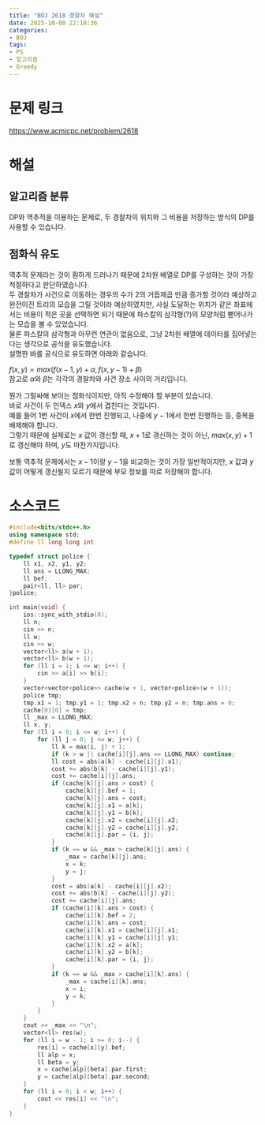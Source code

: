 ```yaml
---
title: "BOJ 2618 경찰차 해설"
date: 2025-10-08 22:10:36
categories:
- BOJ
tags:
- PS
- 알고리즘
- Greedy
---
```


# 문제 링크
https://www.acmicpc.net/problem/2618

# 해설
## 알고리즘 분류
DP와 역추적을 이용하는 문제로, 두 경찰차의 위치와 그 비용을 저장하는 방식의 DP를 사용할 수 있습니다.

## 점화식 유도
역추적 문제라는 것이 훤하게 드러나기 때문에 2차원 배열로 DP를 구성하는 것이 가장 적절하다고 판단하였습니다.
\
두 경찰차가 사건으로 이동하는 경우의 수가 2의 거듭제곱 만큼 증가할 것이라 예상하고 완전이진 트리의 모습을 그릴 것이라 예상하였지만,
사실 도달하는 위치가 같은 좌표에서는 비용이 적은 곳을 선택하면 되기 때문에 파스칼의 삼각형(?)의 모양처럼 뻗어나가는 모습을 볼 수 있었습니다.
\
물론 파스칼의 삼각형과 아무런 연관이 없음으로, 그냥 2차원 배열에 데이터를 집어넣는다는 생각으로 공식을 유도했습니다.
\
설명한 바를 공식으로 유도하면 아래와 같습니다.

$f(x, y) = max(f(x - 1, y) + \alpha, f(x, y - 1) + \beta)$
\
참고로 $\alpha$와 $\beta$는 각각의 경찰차와 사건 장소 사이의 거리입니다.

뭔가 그럴싸해 보이는 점화식이지만, 아직 수정해야 할 부분이 있습니다.
\
바로 사건이 두 인덱스 $x$와 $y$에서 겹친다는 것입니다.
\
예를 들어 1번 사건이 $x$에서 한번 진행되고, 나중에 $y - 1$에서 한번 진행하는 등, 중복을 배제해야 합니다.
\
그렇기 때문에 실제로는 $x$ 값이 갱신할 때, $x + 1$로 갱신하는 것이 아닌, $max(x, y) + 1$로 갱신해야 하며,
$y$도 마찬가지입니다.

보통 역추적 문제에서는 $x - 1$이랑 $y - 1$을 비교하는 것이 가장 일반적이지만, $x$ 값과 $y$ 값이 어떻게 갱신될지
모르기 때문에 부모 정보를 따로 저장해야 합니다.

# 소스코드
```c++
#include<bits/stdc++.h>
using namespace std;
#define ll long long int

typedef struct police {
    ll x1, x2, y1, y2;
    ll ans = LLONG_MAX;
    ll bef;
    pair<ll, ll> par;
}police;

int main(void) {
    ios::sync_with_stdio(0);
    ll n;
    cin >> n;
    ll w;
    cin >> w;
    vector<ll> a(w + 1);
    vector<ll> b(w + 1);
    for (ll i = 1; i <= w; i++) {
        cin >> a[i] >> b[i];
    }
    vector<vector<police>> cache(w + 1, vector<police>(w + 1));
    police tmp;
    tmp.x1 = 1; tmp.y1 = 1; tmp.x2 = n; tmp.y2 = n; tmp.ans = 0;
    cache[0][0] = tmp;
    ll _max = LLONG_MAX;
    ll x, y;
    for (ll i = 0; i <= w; i++) {
        for (ll j = 0; j <= w; j++) {
            ll k = max(i, j) + 1;
            if (k > w || cache[i][j].ans == LLONG_MAX) continue;
            ll cost = abs(a[k] - cache[i][j].x1);
            cost += abs(b[k] - cache[i][j].y1);
            cost += cache[i][j].ans;
            if (cache[k][j].ans > cost) {
                cache[k][j].bef = 1;
                cache[k][j].ans = cost;
                cache[k][j].x1 = a[k];
                cache[k][j].y1 = b[k];
                cache[k][j].x2 = cache[i][j].x2;
                cache[k][j].y2 = cache[i][j].y2;
                cache[k][j].par = {i, j};
            }
            if (k == w && _max > cache[k][j].ans) {
                _max = cache[k][j].ans;
                x = k;
                y = j;
            }
            cost = abs(a[k] - cache[i][j].x2);
            cost += abs(b[k] - cache[i][j].y2);
            cost += cache[i][j].ans;
            if (cache[i][k].ans > cost) {
                cache[i][k].bef = 2;
                cache[i][k].ans = cost;
                cache[i][k].x1 = cache[i][j].x1;
                cache[i][k].y1 = cache[i][j].y1;
                cache[i][k].x2 = a[k];
                cache[i][k].y2 = b[k];
                cache[i][k].par = {i, j};
            }
            if (k == w && _max > cache[i][k].ans) {
                _max = cache[i][k].ans;
                x = i;
                y = k;
            }
        }
    }
    cout << _max << "\n";
    vector<ll> res(w);
    for (ll i = w - 1; i >= 0; i--) {
        res[i] = cache[x][y].bef;
        ll alp = x;
        ll beta = y;
        x = cache[alp][beta].par.first;
        y = cache[alp][beta].par.second;
    }
    for (ll i = 0; i < w; i++) {
        cout << res[i] << "\n";
    }
}
```
